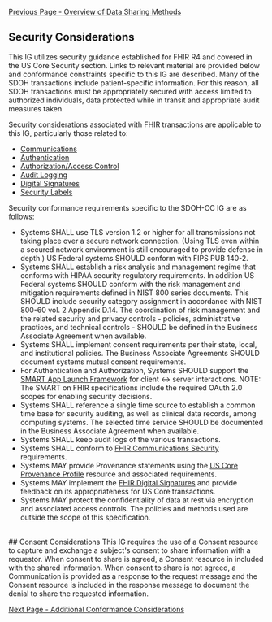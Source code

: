 [Previous Page - Overview of Data Sharing Methods](OverviewofDataSharingMethods.html)

## Security Considerations

This IG utilizes security guidance established for FHIR R4 and covered in the US Core Security section. Links to relevant material are provided below and conformance constraints specific to this IG are described.
Many of the SDOH transactions include patient-specific information. For this reason, all SDOH transactions must be appropriately secured with access limited to authorized individuals, data protected while in transit and appropriate audit measures taken.

[Security considerations](http://hl7.org/fhir/R4/security.html) associated with FHIR transactions are applicable to this IG, particularly those related to:

* [Communications](http://hl7.org/fhir/R4/security.html#http)
* [Authentication](http://hl7.org/fhir/R4/security.html#authentication)
* [Authorization/Access Control](http://hl7.org/fhir/R4/security.html#authorization/access%20control)
* [Audit Logging](http://hl7.org/fhir/R4/security.html#audit%20logging)
* [Digital Signatures](http://hl7.org/fhir/R4/security.html#digital%20signatures)
* [Security Labels](http://hl7.org/fhir/R4/security-labels.html)
 
 
Security conformance requirements specific to the SDOH-CC IG are as follows:

* Systems SHALL use TLS version 1.2 or higher for all transmissions not taking place over a secure network connection. (Using TLS even within a secured network environment is still encouraged to provide defense in depth.) US Federal systems SHOULD conform with FIPS PUB 140-2.
* Systems SHALL establish a risk analysis and management regime that conforms with HIPAA security regulatory requirements. In addition US Federal systems SHOULD conform with the risk management and mitigation requirements defined in NIST 800 series documents. This SHOULD include security category assignment in accordance with NIST 800-60 vol. 2 Appendix D.14. The coordination of risk management and the related security and privacy controls - policies, administrative practices, and technical controls - SHOULD be defined in the Business Associate Agreement when available.
* Systems SHALL implement consent requirements per their state, local, and institutional policies. The Business Associate Agreements SHOULD document systems mutual consent requirements.
* For Authentication and Authorization, Systems SHOULD support the [SMART App Launch Framework](http://www.hl7.org/fhir/smart-app-launch/history.cfml) for client <-> server interactions. NOTE: The SMART on FHIR specifications include the required OAuth 2.0 scopes for enabling security decisions.
* Systems SHALL reference a single time source to establish a common time base for security auditing, as well as clinical data records, among computing systems. The selected time service SHOULD be documented in the Business Associate Agreement when available.
* Systems SHALL keep audit logs of the various transactions.
* Systems SHALL conform to [FHIR Communications Security](http://hl7.org/fhir/R4/security.html#http) requirements.
* Systems MAY provide Provenance statements using the [US Core Provenance Profile](http://hl7.org/fhir/us/core/StructureDefinition-us-core-provenance.html) resource and associated requirements.
* Systems MAY implement the [FHIR Digital Signatures](http://hl7.org/fhir/R4/security.html#digital%20signatures) and provide feedback on its appropriateness for US Core transactions.
* Systems MAY protect the confidentiality of data at rest via encryption and associated access controls. The policies and methods used are outside the scope of this specification.

<br>
## Consent Considerations
This IG requires the use of a Consent resource to capture and exchange a subject's consent to share information with a requestor.  When consent to share is agreed, a Consent resource in included with the shared information.  When consent to share is not agreed, a Communication is provided as a response to the request message and the Consent resource is included in the response message to document the denial to share the requested information.

[Next Page - Additional Conformance Considerations](AdditionalConformanceConsiderations.html)